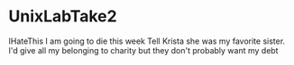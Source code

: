 # UnixLabTake2
IHateThis
I am going to die this week
Tell Krista she was my favorite sister.
I'd give all my belonging to charity but they don't probably want my debt
